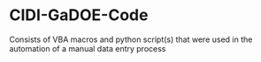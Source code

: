 # CIDI-GaDOE-Code
Consists of VBA macros and python script(s) that were used in the automation of a manual data entry process

